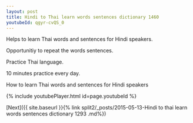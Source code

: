 ```yaml
---
layout: post
title: Hindi to Thai learn words sentences dictionary 1460 
youtubeId: qgyr-cvQS_0
---
```

 
 
Helps to learn Thai words and sentences for Hindi speakers.

Opportunitiy to repeat the words sentences. 

Practice Thai language. 
 
10 minutes practice every day. 
 
How to learn Thai words and sentences for Hindi speakers 
 
{% include youtubePlayer.html id=page.youtubeId %}
 
 
[Next]({{ site.baseurl }}{% link  split2/_posts/2015-05-13-Hindi to thai learn words sentences dictionary 1293 .md%})
 
